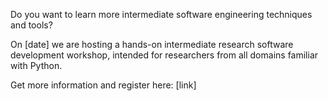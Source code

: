 Do you want to learn more intermediate software engineering techniques and tools? 

On [date] we are hosting a hands-on intermediate research software development workshop, 
intended for researchers from all domains familiar with Python.

Get more information and register here:
[link]

